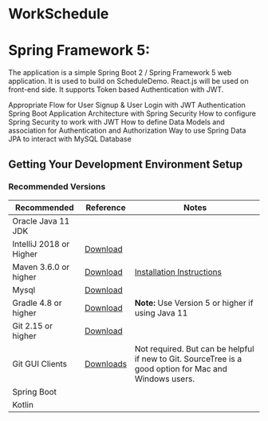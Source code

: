 # WorkSchedule

# Spring Framework 5: 

The application is a simple Spring Boot 2 / Spring Framework 5 web application. It is used to build on ScheduleDemo. React.js will be used on front-end side.
It supports Token based Authentication with JWT.

Appropriate Flow for User Signup & User Login with JWT Authentication
Spring Boot Application Architecture with Spring Security
How to configure Spring Security to work with JWT
How to define Data Models and association for Authentication and Authorization
Way to use Spring Data JPA to interact with MySQL Database


## Getting Your Development Environment Setup
### Recommended Versions
 | Recommended | Reference | Notes |
| ----------- | --------- | ----- |
| Oracle Java 11 JDK 
| IntelliJ 2018 or Higher | [Download](https://www.jetbrains.com/idea/download/) |  |
| Maven 3.6.0 or higher | [Download](https://maven.apache.org/download.cgi) | [Installation Instructions](https://maven.apache.org/install.html)|
| Mysql | [Download](https://dev.mysql.com/downloads/) |
| Gradle 4.8 or higher | [Download](https://gradle.org/install/) | **Note:** Use Version 5 or higher if using Java 11 |
| Git 2.15 or higher | [Download](https://git-scm.com/downloads) | | 
| Git GUI Clients | [Downloads](https://git-scm.com/downloads/guis) | Not required. But can be helpful if new to Git. SourceTree is a good option for Mac and Windows users. |
| Spring Boot 
| Kotlin
